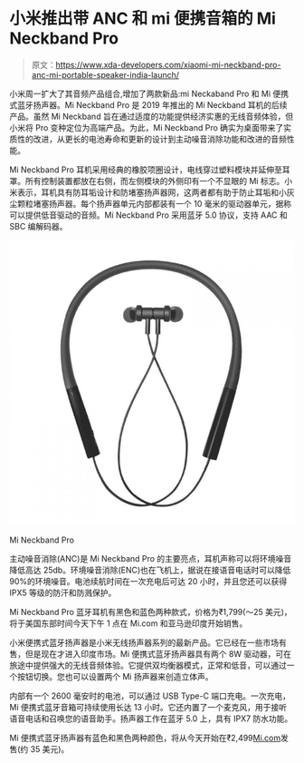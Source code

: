# 小米推出带 ANC 和 mi 便携音箱的 Mi Neckband Pro

> 原文：<https://www.xda-developers.com/xiaomi-mi-neckband-pro-anc-mi-portable-speaker-india-launch/>

小米周一扩大了其音频产品组合,增加了两款新品:mi Neckaband Pro 和 Mi 便携式蓝牙扬声器。Mi Neckband Pro 是 2019 年推出的 Mi Neckband 耳机的后续产品。虽然 Mi Neckband 旨在通过适度的功能提供经济实惠的无线音频体验，但小米将 Pro 变种定位为高端产品。为此，Mi Neckband Pro 确实为桌面带来了实质性的改进，从更长的电池寿命和更新的设计到主动噪音消除功能和改进的音频性能。

Mi Neckband Pro 耳机采用经典的橡胶项圈设计，电线穿过塑料模块并延伸至耳罩。所有控制装置都放在右侧，而左侧模块的外侧印有一个不显眼的 Mi 标志。小米表示，耳机具有防耳垢设计和防堵塞扬声器网，这两者都有助于防止耳垢和小灰尘颗粒堵塞扬声器。每个扬声器单元内部都装有一个 10 毫米的驱动器单元，据称可以提供低音驱动的音频。Mi Neckband Pro 采用蓝牙 5.0 协议，支持 AAC 和 SBC 编解码器。

 <picture>![The Mi Neckband Pro has it all: an extra kick of bass, ANC and a marathon battery life. They're one of the most value-for-money Bluetooth earphones on the market.](img/fc4ec2bf3bf1ce4917ef78e267e507de.png)</picture> 

Mi Neckband Pro

主动噪音消除(ANC)是 Mi Neckband Pro 的主要亮点，耳机声称可以将环境噪音降低高达 25db。环境噪音消除(ENC)也在飞机上，据说在接语音电话时可以降低 90%的环境噪音。电池续航时间在一次充电后可达 20 小时，并且您还可以获得 IPX5 等级的防汗和防溅保护。

Mi Neckband Pro 蓝牙耳机有黑色和蓝色两种款式，价格为₹1,799(～25 美元)，将于美国东部时间今天下午 1 点在 Mi.com 和亚马逊印度开始销售。

小米便携式蓝牙扬声器是小米无线扬声器系列的最新产品。它已经在一些市场有售，但是现在才进入印度市场。Mi 便携式蓝牙扬声器具有两个 8W 驱动器，可在旅途中提供强大的无线音频体验。它提供双均衡器模式，正常和低音，可以通过一个按钮切换。您也可以设置两个 Mi 扬声器来创造立体声。

内部有一个 2600 毫安时的电池，可以通过 USB Type-C 端口充电。一次充电，Mi 便携式蓝牙音箱可持续使用长达 13 小时。它还内置了一个麦克风，用于接听语音电话和召唤您的语音助手。扬声器工作在蓝牙 5.0 上，具有 IPX7 防水功能。

Mi 便携式蓝牙扬声器有蓝色和黑色两种颜色，将从今天开始在₹2,499[Mi.com](https://store.mi.com/in/item/3210700007)发售(约 35 美元)。